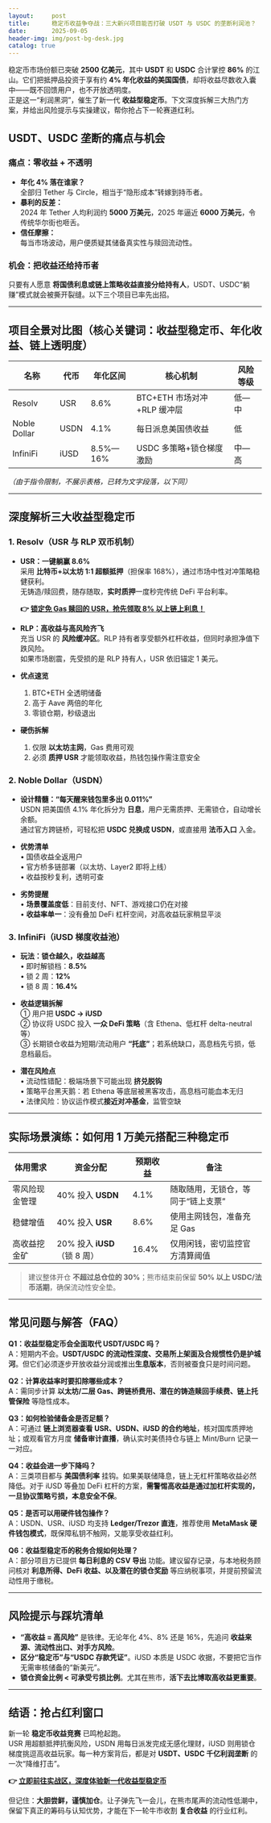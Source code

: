 ```yaml
---
layout:     post
title:      稳定币收益争夺战：三大新兴项目能否打破 USDT 与 USDC 的垄断利润池？
date:       2025-09-05
header-img: img/post-bg-desk.jpg
catalog: true
---
```


稳定币市场份额已突破 **2500 亿美元**，其中 **USDT** 和 **USDC** 合计掌控 **86%** 的江山。它们把抵押品投资于享有约 **4% 年化收益的美国国债**，却将收益尽数收入囊中——既不回馈用户，也不开放透明度。  
正是这一“利润黑洞”，催生了新一代 **收益型稳定币**。下文深度拆解三大热门方案，并给出风险提示与实操建议，帮你抢占下一轮赛道红利。

## USDT、USDC 垄断的痛点与机会

### 痛点：零收益 + 不透明
- **年化 4% 落在谁家？**  
  全部归 Tether 与 Circle，相当于“隐形成本”转嫁到持币者。  
- **暴利的反差：**  
  2024 年 Tether 人均利润约 **5000 万美元**，2025 年逼近 **6000 万美元**，令传统华尔街也咂舌。
- **信任摩擦：**  
  每当市场波动，用户便质疑其储备真实性与赎回流动性。

### 机会：把收益还给持币者
只要有人愿意 **将国债利息或链上策略收益直接分给持有人**，USDT、USDC“躺赚”模式就会被撕开裂缝。以下三个项目已率先出招。

---

## 项目全景对比图（核心关键词：收益型稳定币、年化收益、链上透明度）

| 名称 | 代币 | 年化区间 | 核心机制 | 风险等级 |
|------|------|----------|----------|----------|
| Resolv | USR | 8.6% | BTC+ETH 市场对冲+RLP 缓冲层 | 低—中 |
| Noble Dollar | USDN | 4.1% | 每日派息美国债收益 | 低 |
| InfiniFi | iUSD | 8.5%—16% | USDC 多策略+锁仓梯度激励 | 中—高 |

*（由于指令限制，不展示表格，已转为文字段落，以下同）*

---

## 深度解析三大收益型稳定币

### 1. Resolv（USR 与 RLP 双币机制）

- **USR：一键躺赢 8.6%**  
  采用 **比特币+以太坊 1:1 超额抵押**（担保率 168%），通过市场中性对冲策略稳健获利。  
  无铸造/赎回费，随存随取，**实时质押**一度秒完传统 DeFi 平台利率。  

  **👉 [锁定免 Gas 赎回的 USR，抢先领取 8% 以上链上利息！](https://okxdog.com/)**

- **RLP：高收益与高风险齐飞**  
  充当 USR 的 **风险缓冲区**。RLP 持有者享受额外杠杆收益，但同时承担净值下跌风险。  
  如果市场剧震，先受损的是 RLP 持有人，USR 依旧锚定 1 美元。  

- **优点速览**  
  1. BTC+ETH 全透明储备  
  2. 高于 Aave 两倍的年化  
  3. 零锁仓期，秒级退出  
- **硬伤拆解**  
  1. 仅限 **以太坊主网**，Gas 费用可观  
  2. 必须 **质押 USR** 才能领取收益，热钱包操作需注意安全

### 2. Noble Dollar（USDN）

- **设计精髓：“每天醒来钱包里多出 0.011%”**  
  USDN 把美国债 4.1% 年化拆分为 **日息**，用户无需质押、无需锁仓，自动增长余额。  
  通过官方跨链桥，可轻松把 **USDC 兑换成 USDN**，或直接用 **法币入口** 入金。

- **优势清单**  
  • 国债收益全返用户  
  • 官方桥多链部署（以太坊、Layer2 即将上线）  
  • 收益按秒复利，透明可查  

- **劣势提醒**  
  • **场景覆盖度低**：目前支付、NFT、游戏接口仍在对接  
  • **收益率单一**：没有叠加 DeFi 杠杆空间，对高收益玩家稍显平淡

### 3. InfiniFi（iUSD 梯度收益池）

- **玩法：锁仓越久，收益越高**  
  • 即时解锁档：**8.5%**  
  • 锁 2 周：**12%**  
  • 锁 8 周：**16.4%**  

- **收益逻辑拆解**  
  ① 用户把 **USDC → iUSD**  
  ② 协议将 USDC 投入 **一众 DeFi 策略**（含 Ethena、低杠杆 delta-neutral 等）  
  ③ 长期锁仓收益为短期/流动用户 **“托底”**；若系统缺口，高息档先亏损，低息档最后。  

- **潜在风险点**  
  • 流动性错配：极端场景下可能出现 **挤兑脱钩**  
  • 策略平台黑天鹅：若 Ethena 等底层被黑客攻击，高息档可能血本无归  
  • 法律风险：协议运作模式**接近对冲基金**，监管空缺

---

## 实际场景演练：如何用 1 万美元搭配三种稳定币

| 体用需求 | 资金分配 | 预期收益 | 备注 |
|---------|----------|---------|------|
| 零风险现金管理 | 40% 投入 **USDN** | 4.1% | 随取随用，无锁仓，等同于“链上支票” |
| 稳健增值 | 40% 投入 **USR** | 8.6% | 使用主网钱包，准备充足 Gas |
| 高收益挖金矿 | 20% 投入 **iUSD**（锁 8 周） | 16.4% | 仅用闲钱，密切监控官方清算阈值 |

> 建议整体开仓 **不超过总仓位的 30%**；熊市结束前保留 **50% 以上 USDC/法币活期**，确保流动性安全垫。

---

## 常见问题与解答（FAQ）

**Q1：收益型稳定币会全面取代 USDT/USDC 吗？**  
A：短期内不会。**USDT/USDC 的流动性深度、交易所上架面及合规惯性仍是护城河**。但它们必须逐步开放收益分润或推出**生息版本**，否则被蚕食只是时间问题。

**Q2：计算收益率时要扣除哪些成本？**  
A：需同步计算 **以太坊/二层 Gas、跨链桥费用、潜在的铸造赎回手续费、链上托管保险** 等隐性成本。

**Q3：如何检验储备金是否足额？**  
A：可通过 **链上浏览器查看 USR、USDN、iUSD 的合约地址**，核对国库质押地址；或观看官方月度 **储备审计直播**，确认实时美债持仓与链上 Mint/Burn 记录一一对应。

**Q4：收益会进一步下降吗？**  
A：三类项目都与 **美国债利率** 挂钩。如果美联储降息，链上无杠杆策略收益必然降低。对于 iUSD 等叠加 DeFi 杠杆的方案，**需警惕高收益是通过加杠杆实现的，一旦协议策略亏损，本息安全不保**。

**Q5：是否可以用硬件钱包操作？**  
A：USDN、USR、iUSD 均支持 **Ledger/Trezor 直连**，推荐使用 **MetaMask 硬件钱包模式**，既保障私钥不触网，又能享受收益红利。

**Q6：收益型稳定币的税务合规如何处理？**  
A：部分项目方已提供 **每日利息的 CSV 导出** 功能。建议留存记录，与本地税务顾问核对 **利息所得、DeFi 收益、以及潜在的锁仓奖励** 等应纳税事项，并提前预留流动性用于缴税。

---

## 风险提示与踩坑清单

- **“高收益 = 高风险”** 是铁律。无论年化 4%、8% 还是 16%，先追问 **收益来源、流动性出口、对手方风险**。
- **区分“稳定币”与“USDC 存款凭证”**。iUSD 本质是 USDC 收据，不要把它当作无需审核储备的“新美元”。
- **锁仓资金比例 < 可承受亏损比例**。尤其在熊市，**活下去比博取高收益更重要**。

---

## 结语：抢占红利窗口

新一轮 **稳定币收益竞赛** 已鸣枪起跑。  
USR 用超额抵押抗衡风险，USDN 用每日派发完成无感化理财，iUSD 则用锁仓梯度挑逗高收益玩家。每一种方案背后，都是对 **USDT、USDC 千亿利润垄断** 的一次“降维打击”。

**👉 [立即前往实战区，深度体验新一代收益型稳定币](https://okxdog.com/)**

但记住：**大胆尝鲜，谨慎加仓**。让子弹先飞一会儿，在熊市尾声的流动性低潮中，保留下真正的筹码与认知优势，才能在下一轮牛市收割 **复合收益** 的行业红利。